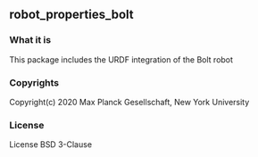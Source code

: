 robot_properties_bolt
---------------------

### What it is

This package includes the URDF integration of the Bolt robot

### Copyrights

Copyright(c) 2020 Max Planck Gesellschaft, New York University

### License

License BSD 3-Clause
